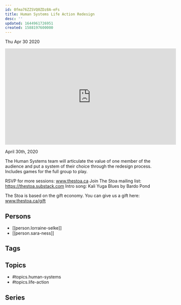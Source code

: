 ```yaml
---
id: 0fma76ZZSVQ0ZDz8A-eFs
title: Human Systems Life Action Redesign
desc: ''
updated: 1644961726951
created: 1588197600000
---
```





Thu Apr 30 2020

<iframe width="560" height="315" src="https://www.youtube.com/embed/LlN2sIWdb_w" title="Human Systems Life Action Redesign w/ Anne-Lorraine Selke & Sara Ness" frameborder="0" allow="accelerometer; autoplay; clipboard-write; encrypted-media; gyroscope; picture-in-picture" allowfullscreen ></iframe>

April 30th, 2020

The Human Systems team will articulate the value of one member of the audience and put a system of their choice through the redesign process. Includes games for the full group to play.

RSVP for more sessions: www.thestoa.ca
Join The Stoa mailing list: https://thestoa.substack.com
Intro song: Kali Yuga Blues by Bardo Pond

The Stoa is based on the gift economy. You can give us a gift here: www.thestoa.ca/gift

## Persons

- [[person.lorraine-selke]]
- [[person.sara-ness]]

## Tags



## Topics

- #topics.human-systems
- #topics.life-action

## Series



